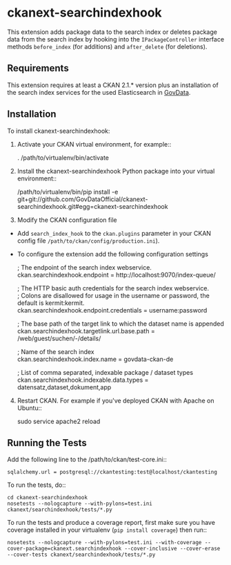 # ckanext-searchindexhook

This extension adds package data to the search index or deletes package data from the
search index by hooking into the ``IPackageController`` interface methods ``before_index``
(for additions) and ``after_delete`` (for deletions).


Requirements
------------

This extension requires at least a CKAN 2.1.* version plus an installation of the search index services for the used Elasticsearch in [GovData](https://github.com/GovDataOfficial/GovData/).


Installation
------------

To install ckanext-searchindexhook:

1. Activate your CKAN virtual environment, for example::

     . /path/to/virtualenv/bin/activate

2. Install the ckanext-searchindexhook Python package into your virtual environment::

     /path/to/virtualenv/bin/pip install -e git+git://github.com/GovDataOfficial/ckanext-searchindexhook.git#egg=ckanext-searchindexhook

3. Modify the CKAN configuration file

- Add ``search_index_hook`` to the ``ckan.plugins`` parameter in your CKAN
   config file ``/path/to/ckan/config/production.ini``).

- To configure the extension add the following configuration settings

  ; The endpoint of the search index webservice.<br />
  ckan.searchindexhook.endpoint = http://localhost:9070/index-queue/

  ; The HTTP basic auth credentials for the search index webservice.<br />
  ; Colons are disallowed for usage in the username or password, the default is kermit:kermit.<br />
  ckan.searchindexhook.endpoint.credentials = username:password

  ; The base path of the target link to which the dataset name is appended<br />
  ckan.searchindexhook.targetlink.url.base.path = /web/guest/suchen/-/details/

  ; Name of the search index<br />
  ckan.searchindexhook.index.name = govdata-ckan-de

  ; List of comma separated, indexable package / dataset types<br />
  ckan.searchindexhook.indexable.data.types = datensatz,dataset,dokument,app

4. Restart CKAN. For example if you've deployed CKAN with Apache on Ubuntu::

     sudo service apache2 reload


Running the Tests
-----------------

Add the following line to the /path/to/ckan/test-core.ini::

    sqlalchemy.url = postgresql://ckantesting:test@localhost/ckantesting

To run the tests, do::

    cd ckanext-searchindexhook
    nosetests --nologcapture --with-pylons=test.ini ckanext/searchindexhook/tests/*.py

To run the tests and produce a coverage report, first make sure you have
coverage installed in your virtualenv (``pip install coverage``) then run::

    nosetests --nologcapture --with-pylons=test.ini --with-coverage --cover-package=ckanext.searchindexhook --cover-inclusive --cover-erase --cover-tests ckanext/searchindexhook/tests/*.py
